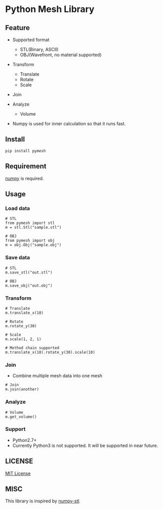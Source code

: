 # Python Mesh Library
## Feature
- Supported format
    - STL(Binary, ASCII)
    - OBJ(Wavefront, no material supported)

- Transform
    - Translate
    - Rotate
    - Scale
    
- Join

- Analyze
    - Volume
    
- Numpy is used for inner calculation so that it runs fast.
    
## Install
```
pip install pymesh
```

## Requirement
[numpy](http://www.numpy.org/) is required.

## Usage
### Load data
```
# STL
from pymesh import stl
m = stl.Stl("sample.stl")

# OBJ
from pymesh import obj
m = obj.Obj("sample.obj")
```

### Save data
```
# STL
m.save_stl("out.stl")

# OBJ
m.save_obj("out.obj")
```

### Transform
```
# Translate
m.translate_x(10)

# Rotate
m.rotate_y(30)

# Scale
m.scale(1, 2, 1)

# Method chain supported
m.translate_x(10).rotate_y(30).scale(10)
```

### Join
- Combine multiple mesh data into one mesh
```
# Join
m.join(another)
```

### Analyze
```
# Volume
m.get_volume()
```

### Support
- Python2.7+
- Currently Python3 is not supported. It will be supported in near future.

## LICENSE
[MIT License](http://takuro.mit-license.org/)

## MISC
This library is inspired by [numpy-stl](https://github.com/WoLpH/numpy-stl).